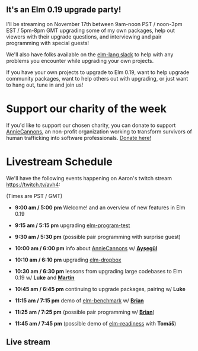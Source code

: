 ## It's an Elm 0.19 upgrade party!

I'll be streaming on November 17th between 9am-noon PST / noon-3pm EST / 5pm-8pm GMT
upgrading some of my own packages, help out viewers with their upgrade questions,
and interviewing and pair programming with special guests!

We'll also have folks available on the [elm-lang slack](https://elmlang.herokuapp.com/) to
help with any problems you encounter while upgrading your own projects.

If you have your own projects to upgrade to Elm 0.19, want to help upgrade community packages,
want to help others out with upgrading, or just want to hang out,
tune in and join us!

# Support our charity of the week

If you'd like to support our chosen charity, you can donate to support [AnnieCannons],
an non-profit organization working to transform survivors of human trafficking into software professionals.  [Donate here!](https://www.anniecannons.com/donate)

# Livestream Schedule

We'll have the following events happening on Aaron's twitch stream <https://twitch.tv/avh4>:

(Times are PST / GMT)

- <b>9:00 am / 5:00 pm</b> Welcome! and an overview of new features in Elm 0.19
- <b>9:15 am / 5:15 pm</b> upgrading [elm-program-test]
- <b>9:30 am / 5:30 pm</b> (possible pair programming with surprise guest)

- <b>10:00 am / 6:00 pm</b> info about [AnnieCannons](https://www.anniecannons.com/) w/ **[Ayşegül]**
- <b>10:10 am / 6:10 pm</b> upgrading [elm-dropbox]
- <b>10:30 am / 6:30 pm</b> lessons from upgrading large codebases to Elm 0.19 w/ **Luke** and **[Martin]**
- <b>10:45 am / 6:45 pm</b> continuing to upgrade packages, pairing w/ **Luke**

- <b>11:15 am / 7:15 pm</b> demo of [elm-benchmark] w/ **[Brian]**
- <b>11:25 am / 7:25 pm</b> (possible pair programming w/ **[Brian]**)
- <b>11:45 am / 7:45 pm</b> (possible demo of [elm-readiness] with **Tomáš**)

[Ayşegül]: https://twitter.com/AysSomething
[Martin]: https://twitter.com/janiczek
[Brian]: https://twitter.com/brianhicks

[AnnieCannons]: https://www.anniecannons.com/

[elm-program-test]: https://github.com/avh4/elm-program-test
[elm-dropbox]: https://github.com/avh4/elm-dropbox
[elm-benchmark]: https://package.elm-lang.org/packages/BrianHicks/elm-benchmark/latest
[elm-readiness]: https://kraklin.github.io/elm-readiness/

## Live stream

<div id="twitch-embed"></div>

<!-- Load the Twitch embed script -->
<script src="https://embed.twitch.tv/embed/v1.js"></script>

<!-- Create a Twitch.Embed object that will render within the "twitch-embed" root element. -->
<script type="text/javascript">
  new Twitch.Embed("twitch-embed", {
    width: 854,
    height: 480,
    channel: "avh4"
  });
</script>

